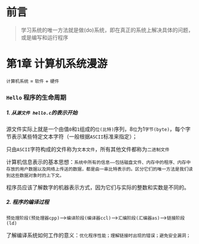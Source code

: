 # 前言
>学习系统的唯一方法就是做(do)系统，即在真正的系统上解决具体的问题，或是编写和运行程序

# 第1章 计算机系统漫游
`计算机系统` = `软件` + `硬件`

### `Hello` 程序的生命周期
##### 1. 从`源文件 hello.c`的表示开始
源文件实际上就是一个由值`0`和`1`组成的`位(比特)`序列，8`位`为1`字节(byte)`，每个字节表示某些特定文本字符（一般根据`ASCII`标准来指定）；

只由`ASCII`字符构成的文件称为`文本文件`，所有其他文件都称为`二进制文件`

计算机信息表示的基本思想：`系统中所有的信息——包括磁盘文件、内存中的程序、内存中存放的用户数据以及网络上传送的数据，都是由一串比特表示的。区分它们的唯一方法是我们读到这些数据对象时的上下文。`

程序员应该了解数字的机器表示方式，因为它们与实际的整数和实数是不同的。

##### 2. 程序的编译过程
`预处理阶段(预处理器cpp)`——>`编译阶段(编译器ccl)`——>`汇编阶段(汇编器as)`——>`链接阶段(ld)`

了解编译系统如何工作的意义：`优化程序性能；理解链接时出现的错误；避免安全漏洞；`